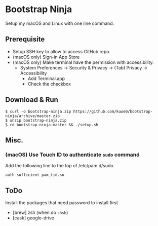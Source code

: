 # Bootstrap Ninja

Setup my macOS and Linux with one line command.

## Prerequisite

- Setup SSH key to allow to access GitHub repo.
- (macOS only) Sign-in App Store
- (macOS only) Make terminal have the permission with accessibility.
	- System Preferences → Security & Privacy → (Tab) Privacy → Accessibility
		- Add Terminal.app
		- Check the checkbox

## Download & Run

```
$ curl -o bootstrap-ninja.zip https://github.com/kuoe0/bootstrap-ninja/archive/master.zip
$ unzip bootstrap-ninja.zip
$ cd bootstrap-ninja-master && ./setup.sh
```

## Misc.

### (macOS) Use Touch ID to authenticate `sudo` command

Add the following line to the top of /etc/pam.d/sudo.

```
auth sufficient pam_tid.so
```
## ToDo

Install the packages that need password to install first
- [brew] zsh (when do `chsh`)
- [cask] google-drive
